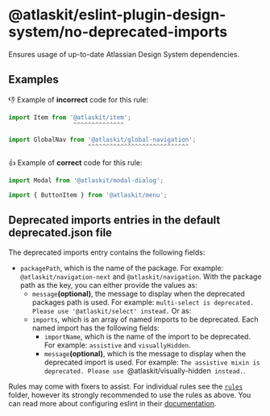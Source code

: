 # @atlaskit/eslint-plugin-design-system/no-deprecated-imports

Ensures usage of up-to-date Atlassian Design System dependencies.

## Examples

👎 Example of **incorrect** code for this rule:

```ts
import Item from '@atlaskit/item';
                  ^^^^^^^^^^^^^^
```

```ts
import GlobalNav from '@atlaskit/global-navigation';
                      ^^^^^^^^^^^^^^^^^^^^^^^^^^^^
```

👍 Example of **correct** code for this rule:

```ts
import Modal from '@atlaskit/modal-dialog';
```

```ts
import { ButtonItem } from '@atlaskit/menu';
```

## Deprecated imports entries in the default deprecated.json file

The deprecated imports entry contains the following fields:

- `packagePath`, which is the name of the package. For example: `@atlaskit/navigation-next` and `@atlaskit/navigation`.
  With the package path as the key, you can either provide the values as:
  - `message`**(optional)**, the message to display when the deprecated packages path is used. For example: `multi-select is deprecated. Please use '@atlaskit/select' instead.`
    Or as:
  - `imports`, which is an array of named imports to be deprecated. Each named import has the following fields:
    - `importName`, which is the name of the import to be deprecated. For example: `assistive` and `visuallyHidden`.
    - `message`**(optional)**, which is the message to display when the deprecated import is used. For example: `The assistive mixin is deprecated. Please use `@atlaskit/visually-hidden` instead.`.

Rules may come with fixers to assist.
For individual rules see the [`rules`](./src/rules) folder,
however its strongly recommended to use the rules as above.
You can read more about configuring eslint in their [documentation](https://eslint.org/docs/user-guide/configuring).
